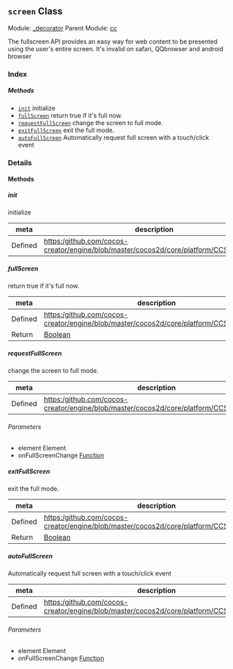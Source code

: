 ## `screen` Class



Module: [_decorator](../modules/_decorator.md)
Parent Module: [cc](../modules/cc.md)




The fullscreen API provides an easy way for web content to be presented using the user's entire screen.
It's invalid on safari, QQbrowser and android browser

### Index



##### Methods

  - [`init`](#init) initialize
  - [`fullScreen`](#fullscreen) return true if it's full now.
  - [`requestFullScreen`](#requestfullscreen) change the screen to full mode.
  - [`exitFullScreen`](#exitfullscreen) exit the full mode.
  - [`autoFullScreen`](#autofullscreen) Automatically request full screen with a touch/click event



### Details




<!-- Method Block -->
#### Methods


##### init

initialize

| meta | description |
|------|-------------|
| Defined | [https:/github.com/cocos-creator/engine/blob/master/cocos2d/core/platform/CCScreen.js:80](https:/github.com/cocos-creator/engine/blob/master/cocos2d/core/platform/CCScreen.js#L80) |



##### fullScreen

return true if it's full now.

| meta | description |
|------|-------------|
| Defined | [https:/github.com/cocos-creator/engine/blob/master/cocos2d/core/platform/CCScreen.js:101](https:/github.com/cocos-creator/engine/blob/master/cocos2d/core/platform/CCScreen.js#L101) |
| Return 		 | <a href="https://developer.mozilla.org/en/JavaScript/Reference/Global_Objects/Boolean" class="crosslink external" target="_blank">Boolean</a> 



##### requestFullScreen

change the screen to full mode.

| meta | description |
|------|-------------|
| Defined | [https:/github.com/cocos-creator/engine/blob/master/cocos2d/core/platform/CCScreen.js:114](https:/github.com/cocos-creator/engine/blob/master/cocos2d/core/platform/CCScreen.js#L114) |

###### Parameters
- element Element 
- onFullScreenChange <a href="https://developer.mozilla.org/en/JavaScript/Reference/Global_Objects/Function" class="crosslink external" target="_blank">Function</a> 


##### exitFullScreen

exit the full mode.

| meta | description |
|------|-------------|
| Defined | [https:/github.com/cocos-creator/engine/blob/master/cocos2d/core/platform/CCScreen.js:139](https:/github.com/cocos-creator/engine/blob/master/cocos2d/core/platform/CCScreen.js#L139) |
| Return 		 | <a href="https://developer.mozilla.org/en/JavaScript/Reference/Global_Objects/Boolean" class="crosslink external" target="_blank">Boolean</a> 



##### autoFullScreen

Automatically request full screen with a touch/click event

| meta | description |
|------|-------------|
| Defined | [https:/github.com/cocos-creator/engine/blob/master/cocos2d/core/platform/CCScreen.js:148](https:/github.com/cocos-creator/engine/blob/master/cocos2d/core/platform/CCScreen.js#L148) |

###### Parameters
- element Element 
- onFullScreenChange <a href="https://developer.mozilla.org/en/JavaScript/Reference/Global_Objects/Function" class="crosslink external" target="_blank">Function</a> 



